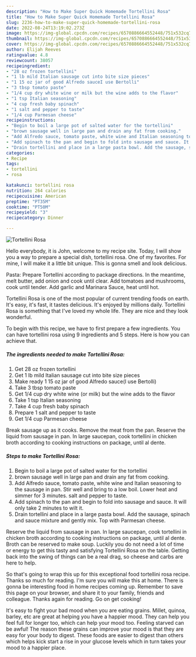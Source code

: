 ```yaml
---
description: "How to Make Super Quick Homemade Tortellini Rosa"
title: "How to Make Super Quick Homemade Tortellini Rosa"
slug: 2236-how-to-make-super-quick-homemade-tortellini-rosa
date: 2022-08-24T13:19:02.273Z
image: https://img-global.cpcdn.com/recipes/6570886664552448/751x532cq70/tortellini-rosa-recipe-main-photo.jpg
thumbnail: https://img-global.cpcdn.com/recipes/6570886664552448/751x532cq70/tortellini-rosa-recipe-main-photo.jpg
cover: https://img-global.cpcdn.com/recipes/6570886664552448/751x532cq70/tortellini-rosa-recipe-main-photo.jpg
author: Elijah Reeves
ratingvalue: 4.8
reviewcount: 38057
recipeingredient:
- "28 oz frozen tortellini"
- "1 lb mild Italian sausage cut into bite size pieces"
- "1 15 oz jar of good Alfredo sauceI use Bertolli"
- "3 tbsp tomato paste"
- "1/4 cup dry white wine or milk but the wine adds to the flavor"
- "1 tsp Italian seasoning"
- "4 cup fresh baby spinach"
- "1 salt and pepper to taste"
- "1/4 cup Parmesan cheese"
recipeinstructions:
- "Begin to boil a large pot of salted water for the tortellini"
- "brown sausage well in large pan and drain any fat from cooking."
- "Add Alfredo sauce, tomato paste, white wine and Italian seasoning to the sausage in pan. Stir well and bring to a low boil. Lower heat and simmer for 3 minutes. salt and pepper to taste."
- "Add spinach to the pan and begin to fold into sausage and sauce. It will only take 2 minutes to wilt it."
- "Drain tortellini and place in a large pasta bowl. Add the sausage, spinach and sauce mixture and gently mix. Top with Parmesan cheese."
categories:
- Recipe
tags:
- tortellini
- rosa

katakunci: tortellini rosa 
nutrition: 264 calories
recipecuisine: American
preptime: "PT35M"
cooktime: "PT50M"
recipeyield: "3"
recipecategory: Dinner

---
```



![Tortellini Rosa](https://img-global.cpcdn.com/recipes/6570886664552448/751x532cq70/tortellini-rosa-recipe-main-photo.jpg)

Hello everybody, it is John, welcome to my recipe site. Today, I will show you a way to prepare a special dish, tortellini rosa. One of my favorites. For mine, I will make it a little bit unique. This is gonna smell and look delicious.

Pasta: Prepare Tortellini according to package directions. In the meantime, melt butter, add onion and cook until clear. Add tomatoes and mushrooms, cook until tender. Add garlic and Marinara Sauce, heat until hot.

Tortellini Rosa is one of the most popular of current trending foods on earth. It's easy, it's fast, it tastes delicious. It's enjoyed by millions daily. Tortellini Rosa is something that I've loved my whole life. They are nice and they look wonderful.


To begin with this recipe, we have to first prepare a few ingredients. You can have tortellini rosa using 9 ingredients and 5 steps. Here is how you can achieve that.

<!--inarticleads1-->

##### The ingredients needed to make Tortellini Rosa:

1. Get 28 oz frozen tortellini
1. Get 1 lb mild Italian sausage cut into bite size pieces
1. Make ready 1 15 oz jar of good Alfredo sauce(I use Bertolli)
1. Take 3 tbsp tomato paste
1. Get 1/4 cup dry white wine (or milk) but the wine adds to the flavor
1. Take 1 tsp Italian seasoning
1. Take 4 cup fresh baby spinach
1. Prepare 1 salt and pepper to taste
1. Get 1/4 cup Parmesan cheese


Break sausage up as it cooks. Remove the meat from the pan. Reserve the liquid from sausage in pan. In large saucepan, cook tortellini in chicken broth according to cooking instructions on package, until al dente. 

<!--inarticleads2-->

##### Steps to make Tortellini Rosa:

1. Begin to boil a large pot of salted water for the tortellini
1. brown sausage well in large pan and drain any fat from cooking.
1. Add Alfredo sauce, tomato paste, white wine and Italian seasoning to the sausage in pan. Stir well and bring to a low boil. Lower heat and simmer for 3 minutes. salt and pepper to taste.
1. Add spinach to the pan and begin to fold into sausage and sauce. It will only take 2 minutes to wilt it.
1. Drain tortellini and place in a large pasta bowl. Add the sausage, spinach and sauce mixture and gently mix. Top with Parmesan cheese.


Reserve the liquid from sausage in pan. In large saucepan, cook tortellini in chicken broth according to cooking instructions on package, until al dente. Broth can be reserved to make soup. Luckily you do not need a lot of time or energy to get this tasty and satisfying Tortellini Rosa on the table. Getting back into the swing of things can be a real drag, so cheese and carbs are here to help. 

So that's going to wrap this up for this exceptional food tortellini rosa recipe. Thanks so much for reading. I'm sure you will make this at home. There is gonna be interesting food in home recipes coming up. Remember to save this page on your browser, and share it to your family, friends and colleague. Thanks again for reading. Go on get cooking!

It's easy to fight your bad mood when you are eating grains. Millet, quinoa, barley, etc are great at helping you have a happier mood. They can help you feel full for longer too, which can help your mood too. Feeling starved can be awful! The reason these grains can improve your mood is that they are easy for your body to digest. These foods are easier to digest than others which helps kick start a rise in your glucose levels which in turn takes your mood to a happier place.
